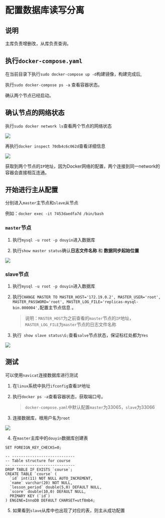 # 配置数据库读写分离

## 说明

主库负责增删改，从库负责查询。

## 执行`docker-compose.yaml`

在当前目录下执行`sudo docker-compose up -d`构建镜像，构建完成后,

执行`sudo docker-compose ps -a` 查看容器状态。

确认两个节点已经启动。

## 确认节点的网络状态

执行`sudo docker network ls`查看两个节点的网络状态

![](https://fastly.jsdelivr.net/gh/Draculabo/gallery/img/202206051531542.png)

再执行`docker inspect 70db4c6c062d`查看详细信息

![](https://fastly.jsdelivr.net/gh/Draculabo/gallery/img/202206051532492.png)

获取到两个节点的`IP`地址，因为Docker网络的配置，两个连接到同一network的容器会直接相互连通。

## 开始进行主从配置

分别进入`master`主节点和`slave`从节点

例如：`docker exec -it 7453daedfa7d /bin/bash`

### `master`节点

1. 执行`mysql -u root -p douyin`进入数据库

2. 执行`show master status`确认**日志文件名称** 和 **数据同步起始位置**

![](https://fastly.jsdelivr.net/gh/Draculabo/gallery/img/202206051533385.png)

### slave节点

1. 执行`mysql -u root -p douyin`进入数据库

2. 执行`CHANGE MASTER TO MASTER_HOST='172.19.0.2', MASTER_USER='root', MASTER_PASSWORD='root', MASTER_LOG_FILE='replicas-mysql-bin.000004',`配置主节点信息 。

   > 说明：`MASTER_HOST`为之前查看的`master`节点的`IP`地址，`MASTER_LOG_FILE`为`master`节点的日志文件名称

3. 执行` show slave status\G;`查看`salve`节点状态，保证标红处都为`Yes`

![](https://fastly.jsdelivr.net/gh/Draculabo/gallery/img/202206051533629.png)

## 测试

可以使用`navicat`连接数据库进行测试

1. 在`linux`系统中执行`ifconfig`查看`IP`地址

2. 执行`docker ps -a`查看容器状态，获取端口号。

   > `docker-compose.yaml`中默认配置`master`为33065，`slave`为33066

3. 连接数据库，根用户名为`root`

![](https://fastly.jsdelivr.net/gh/Draculabo/gallery/img/202206051533036.png)

4. 在`master`主库中的`douyin`数据库创建表

```
SET FOREIGN_KEY_CHECKS=0;

-- ----------------------------
-- Table structure for course
-- ----------------------------
DROP TABLE IF EXISTS `course`;
CREATE TABLE `course` (
  `id` int(11) NOT NULL AUTO_INCREMENT,
  `name` varchar(20) NOT NULL,
  `lesson_period` double(5,0) DEFAULT NULL,
  `score` double(10,0) DEFAULT NULL,
  PRIMARY KEY (`id`)
) ENGINE=InnoDB DEFAULT CHARSET=utf8mb4;
```

5. 如果看到`slave`从库中也出现了对应的表，则主从成功配置